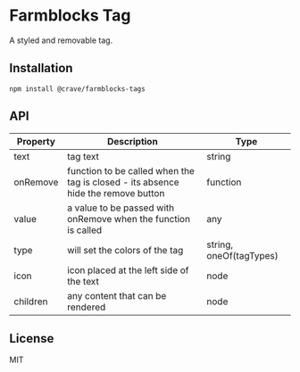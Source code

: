 # Farmblocks Tag

A styled and removable tag.

## Installation

```
npm install @crave/farmblocks-tags
```

## API

| Property | Description                                                                       | Type                    |
| -------- | --------------------------------------------------------------------------------- | ----------------------- |
| text     | tag text                                                                          | string                  |
| onRemove | function to be called when the tag is closed - its absence hide the remove button | function                |
| value    | a value to be passed with onRemove when the function is called                    | any                     |
| type     | will set the colors of the tag                                                    | string, oneOf(tagTypes) |
| icon     | icon placed at the left side of the text                                          | node                    |
| children | any content that can be rendered                                                  | node                    |

## License

MIT
